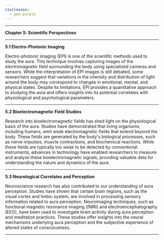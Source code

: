 ```yaml
---
cssclasses:
  - pen-purple
---
```



---

**Chapter 5: Scientific Perspectives**

---

**5.1 Electro-Photonic Imaging**

Electro-photonic imaging (EPI) is one of the scientific methods used to study the aura. This technique involves capturing images of the electromagnetic field surrounding the body using specialized cameras and sensors. While the interpretation of EPI images is still debated, some researchers suggest that variations in the intensity and distribution of light around the body may correspond to changes in emotional, mental, and physical states. Despite its limitations, EPI provides a quantitative approach to studying the aura and offers insights into its potential correlates with physiological and psychological parameters.

---

**5.2 Bioelectromagnetic Field Studies**

Research into bioelectromagnetic fields has shed light on the physiological basis of the aura. Studies have demonstrated that living organisms, including humans, emit weak electromagnetic fields that extend beyond the body. These fields are generated by the body's biological processes, such as nerve impulses, muscle contractions, and biochemical reactions. While these fields are typically too weak to be detected by conventional instruments, advances in technology have enabled researchers to measure and analyze these bioelectromagnetic signals, providing valuable data for understanding the nature and dynamics of the aura.

---

**5.3 Neurological Correlates and Perception**

Neuroscience research has also contributed to our understanding of aura perception. Studies have shown that certain brain regions, such as the visual cortex and limbic system, are involved in processing sensory information related to aura perception. Neuroimaging techniques, such as functional magnetic resonance imaging (fMRI) and electroencephalography (EEG), have been used to investigate brain activity during aura perception and meditation practices. These studies offer insights into the neural mechanisms underlying aura perception and the subjective experience of altered states of consciousness.

---